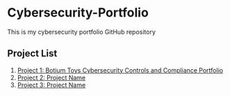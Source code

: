 # Cybersecurity-Portfolio
This is my cybersecurity portfolio GitHub repository  



## Project List

1. [Project 1: Botium Toys Cybersecurity Controls and Compliance Portfolio]([./Botium-Toys-Cybersecurity-Portfolio/README.md](https://github.com/yasirusman85/Cybersecurity-Portfolio/tree/Botium-Toys-Cybersecurity-Portfolio#readme))
2. [Project 2: Project Name](./project-2/README.md)
3. [Project 3: Project Name](./project-3/README.md)




